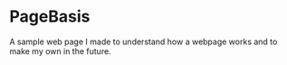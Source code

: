 # PageBasis
A sample web page I made to understand how a webpage works and to make my own in the future.
